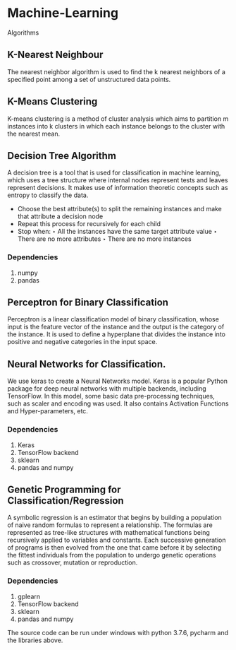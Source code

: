 # Machine-Learning
Algorithms

## K-Nearest Neighbour

The nearest neighbor algorithm is used to find the k nearest neighbors of a specified point among a set of unstructured data points. 

## K-Means Clustering 

K-means clustering is a method of cluster analysis which aims to partition m instances into k clusters in which each instance belongs to the cluster with the nearest mean.

## Decision Tree Algorithm

A decision tree is a tool that is used for classification in machine learning, which uses a tree structure where internal nodes represent tests and leaves represent decisions. It makes use of information theoretic concepts such as entropy to classify the data.
- Choose the best attribute(s) to split the remaining instances and make that attribute a decision node
- Repeat this process for recursively for each child
- Stop when:
‣ All the instances have the same target attribute value
‣ There are no more attributes
‣ There are no more instances

### Dependencies
   1. numpy
   2. pandas


## Perceptron for Binary Classification

Perceptron is a linear classification model of binary classification, whose input is the feature vector of the instance and the output is the category of the instance.  It is used to define a hyperplane that divides the instance into positive and negative categories in the input space.

## Neural Networks for Classification.

We use keras to create a Neural Networks model. Keras is a popular Python package for deep neural networks with multiple backends, including TensorFlow. In this model, some basic data pre-processing techniques, such as scaler and encoding was used. It also contains Activation Functions and Hyper-parameters, etc.

### Dependencies
   1. Keras
   2. TensorFlow backend 
   3. sklearn
   4. pandas and numpy
 
 
## Genetic Programming for Classification/Regression

A symbolic regression is an estimator that begins by building a population of naive random formulas to represent a relationship. The formulas are represented as tree-like structures with mathematical functions being recursively applied to variables and constants. Each successive generation of programs is then evolved from the one that came before it by selecting the fittest individuals from the population to undergo genetic operations such as crossover, mutation or reproduction.

### Dependencies
   1. gplearn
   2. TensorFlow backend 
   3. sklearn
   4. pandas and numpy

The source code can be run under windows with python 3.7.6, pycharm and the libraries above.

